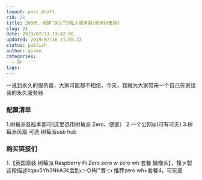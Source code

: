 ```yaml
---
layout: post_draft
cid: 21
title: 200元，组建“永久”的私人服务器(使用树莓派)
slug: 21
date: 2019/07/13 13:42:00
updated: 2019/07/16 21:05:33
status: publish
author: given
categories: 
  - 杂
tags: 
---
```



一说到永久的服务器，大家可能都不相信，今天，我就为大家带来一个自己在家组装的永久服务器
### 配置清单
1.树莓派各版本都可(这里选用树莓派 Zero、便宜）
2.一个公网ip(可有可无)
3.树莓派风扇
可选 树莓派usb hub
### 购买链接们
1.【英国原装 树莓派 Raspberry Pi Zero zero w zero wh 套餐 摄像头】，椱ァ製这段描述¢qav5Yh3NkA3¢后到👉◇綯℡寳👈
推荐zero wh+套餐4，可玩高